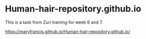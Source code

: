 # Human-hair-repository.github.io
This is a task from Zuri training for week 6 and 7.

https://maryfrancis.github.io/Human-hair-repository.github.io/

